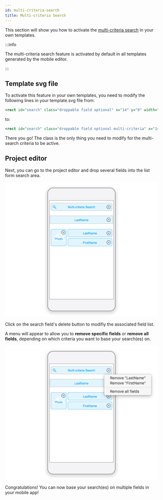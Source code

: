 ```yaml
---
id: multi-criteria-search
title: Multi-criteria Search
---
```



This section will show you how to activate the [multi-criteria search](../../project-definition/forms#multi-criteria-search) in your own templates.

:::info

The multi-criteria search feature is activated by default in all templates generated by the mobile editor.

:::

## Template svg file

To activate this feature in your own templates, you need to modify the following lines in your template.svg file from:

```xml
<rect id="search" class="droppable field optional" x="14" y="0" width="238" height="30" stroke-dasharray="5,2" ios:type="0,1,2,4,8,9,11,25,35" ios:bind="searchableField"/>

```

to:

```xml
<rect id="search" class="droppable field optional multi-criteria" x="14" y="0" width="238" height="30" stroke-dasharray="5,2" ios:type="0,1,2,4,8,9,11,25,35" ios:bind="searchableField"/>

```

There you go! The class is the only thing you need to modify for the multi-search criteria to be active.

## Project editor

Next, you can go to the project editor and drop several fields into the list form search area.

![Multi-criteria search in the project editor](img/multi-criteria-search-forms-section.png)

Click on the search field's delete button to modifiy the associated field list.

A menu will appear to allow you to **remove specific fields** or **remove all fields**, depending on which criteria you want to base your search(es) on.

![Modify Multi-criteria search fields](img/multi-criteria-search-forms-section-remove-fields.png)

Congratulations! You can now base your search(es) on multiple fields in your mobile app!
